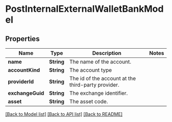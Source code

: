 # PostInternalExternalWalletBankModel

## Properties
Name | Type | Description | Notes
------------ | ------------- | ------------- | -------------
**name** | **String** | The name of the account. | 
**accountKind** | **String** | The account type | 
**providerId** | **String** | The id of the account at the third-party provider. | 
**exchangeGuid** | **String** | The exchange identifier. | 
**asset** | **String** | The asset code. | 

[[Back to Model list]](../README.md#documentation-for-models) [[Back to API list]](../README.md#documentation-for-api-endpoints) [[Back to README]](../README.md)


